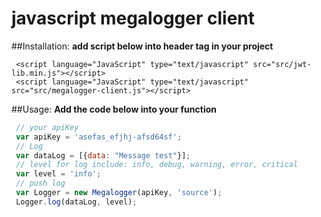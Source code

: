 # javascript megalogger client

##Installation:
**add script below into header tag in your project**
```
 <script language="JavaScript" type="text/javascript" src="src/jwt-lib.min.js"></script>
 <script language="JavaScript" type="text/javascript" src="src/megalogger-client.js"></script>
```


##Usage:
**Add the code below into your function**

```javascript
 // your apiKey
 var apiKey = 'asefas_efjhj-afsd64sf';
 // Log
 var dataLog = [{data: "Message test"}];
 // level for log include: info, debug, warning, error, critical 
 var level = 'info';
 // push log
 var Logger = new Megalogger(apiKey, 'source');
 Logger.log(dataLog, level);
 
```



